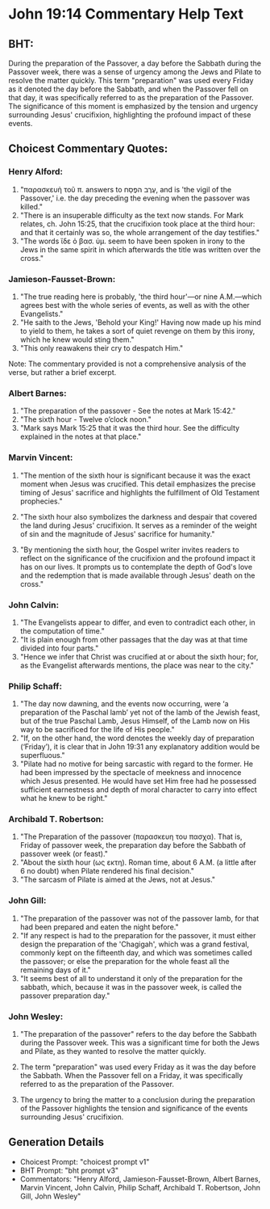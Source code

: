 # John 19:14 Commentary Help Text

## BHT:
During the preparation of the Passover, a day before the Sabbath during the Passover week, there was a sense of urgency among the Jews and Pilate to resolve the matter quickly. This term "preparation" was used every Friday as it denoted the day before the Sabbath, and when the Passover fell on that day, it was specifically referred to as the preparation of the Passover. The significance of this moment is emphasized by the tension and urgency surrounding Jesus' crucifixion, highlighting the profound impact of these events.

## Choicest Commentary Quotes:
### Henry Alford:
1. "παρασκευὴ τοῦ π. answers to עֶרֶב הפֶּסַח, and is 'the vigil of the Passover,' i.e. the day preceding the evening when the passover was killed." 
2. "There is an insuperable difficulty as the text now stands. For Mark relates, ch. John 15:25, that the crucifixion took place at the third hour: and that it certainly was so, the whole arrangement of the day testifies."
3. "The words ἴδε ὁ βασ. ὑμ. seem to have been spoken in irony to the Jews in the same spirit in which afterwards the title was written over the cross."

### Jamieson-Fausset-Brown:
1. "The true reading here is probably, 'the third hour'—or nine A.M.—which agrees best with the whole series of events, as well as with the other Evangelists."
2. "He saith to the Jews, 'Behold your King!' Having now made up his mind to yield to them, he takes a sort of quiet revenge on them by this irony, which he knew would sting them."
3. "This only reawakens their cry to despatch Him."

Note: The commentary provided is not a comprehensive analysis of the verse, but rather a brief excerpt.

### Albert Barnes:
1. "The preparation of the passover - See the notes at Mark 15:42." 
2. "The sixth hour - Twelve o’clock noon."
3. "Mark says Mark 15:25 that it was the third hour. See the difficulty explained in the notes at that place."

### Marvin Vincent:
1. "The mention of the sixth hour is significant because it was the exact moment when Jesus was crucified. This detail emphasizes the precise timing of Jesus' sacrifice and highlights the fulfillment of Old Testament prophecies."

2. "The sixth hour also symbolizes the darkness and despair that covered the land during Jesus' crucifixion. It serves as a reminder of the weight of sin and the magnitude of Jesus' sacrifice for humanity."

3. "By mentioning the sixth hour, the Gospel writer invites readers to reflect on the significance of the crucifixion and the profound impact it has on our lives. It prompts us to contemplate the depth of God's love and the redemption that is made available through Jesus' death on the cross."

### John Calvin:
1. "The Evangelists appear to differ, and even to contradict each other, in the computation of time."
2. "It is plain enough from other passages that the day was at that time divided into four parts."
3. "Hence we infer that Christ was crucified at or about the sixth hour; for, as the Evangelist afterwards mentions, the place was near to the city."

### Philip Schaff:
1. "The day now dawning, and the events now occurring, were ‘a preparation of the Paschal lamb’ yet not of the lamb of the Jewish feast, but of the true Paschal Lamb, Jesus Himself, of the Lamb now on His way to be sacrificed for the life of His people."
2. "If, on the other hand, the word denotes the weekly day of preparation (‘Friday’), it is clear that in John 19:31 any explanatory addition would be superfluous."
3. "Pilate had no motive for being sarcastic with regard to the former. He had been impressed by the spectacle of meekness and innocence which Jesus presented. He would have set Him free had he possessed sufficient earnestness and depth of moral character to carry into effect what he knew to be right."

### Archibald T. Robertson:
1. "The Preparation of the passover (παρασκευη του πασχα). That is, Friday of passover week, the preparation day before the Sabbath of passover week (or feast)." 
2. "About the sixth hour (ως εκτη). Roman time, about 6 A.M. (a little after 6 no doubt) when Pilate rendered his final decision." 
3. "The sarcasm of Pilate is aimed at the Jews, not at Jesus."

### John Gill:
1. "The preparation of the passover was not of the passover lamb, for that had been prepared and eaten the night before."
2. "If any respect is had to the preparation for the passover, it must either design the preparation of the 'Chagigah', which was a grand festival, commonly kept on the fifteenth day, and which was sometimes called the passover; or else the preparation for the whole feast all the remaining days of it."
3. "It seems best of all to understand it only of the preparation for the sabbath, which, because it was in the passover week, is called the passover preparation day."

### John Wesley:
1. "The preparation of the passover" refers to the day before the Sabbath during the Passover week. This was a significant time for both the Jews and Pilate, as they wanted to resolve the matter quickly. 

2. The term "preparation" was used every Friday as it was the day before the Sabbath. When the Passover fell on a Friday, it was specifically referred to as the preparation of the Passover. 

3. The urgency to bring the matter to a conclusion during the preparation of the Passover highlights the tension and significance of the events surrounding Jesus' crucifixion.


## Generation Details
- Choicest Prompt: "choicest prompt v1"
- BHT Prompt: "bht prompt v3"
- Commentators: "Henry Alford, Jamieson-Fausset-Brown, Albert Barnes, Marvin Vincent, John Calvin, Philip Schaff, Archibald T. Robertson, John Gill, John Wesley"
